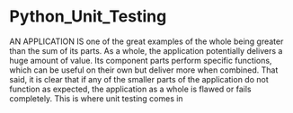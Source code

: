 # Python_Unit_Testing

AN APPLICATION IS one of the great examples of the whole being greater than the sum of its parts. 
As a whole, the application potentially delivers a huge amount of value. Its component parts perform specific functions, which can be useful on their own but deliver more when combined. That said, it is clear that if any of the smaller parts of the application do not function as expected, the application as a whole is flawed or fails completely. 
This is where unit testing comes in
